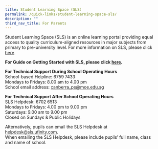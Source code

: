 ```yaml
---
title: Student Learning Space (SLS)
permalink: /quick-links/student-learning-space-sls/
description: ""
third_nav_title: For Parents
---
```

Student Learning Space (SLS) is an online learning portal providing equal access to quality curriculum-aligned resources in major subjects from primary to pre-university level. For more information on SLS, please click [here](https://www.moe.gov.sg/education-in-sg/student-learning-space).<br>

**For Guide on Getting Started with SLS, please click [here]().**<br>

**For Technical Support During School Operating Hours**<br>
School-based Helpline: 6759 7433 <br>
Mondays to Fridays: 8.00 am to 4.00 pm<br>
School email address: canberra_ps@moe.edu.sg<br>

**For Technical Support After School Operating Hours**<br>
SLS Helpdesk: 6702 6513<br>
Mondays to Fridays: 4.00 pm to 9.00 pm<br>
Saturdays: 9.00 am to 9.00 pm<br>
Closed on Sundays & Public Holidays<br>

Alternatively, pupils can email the SLS Helpdesk at helpdesk@sls.ufinity.com.<br>
When emailing the SLS Helpdesk, please include pupils’ full name, class and name of school.